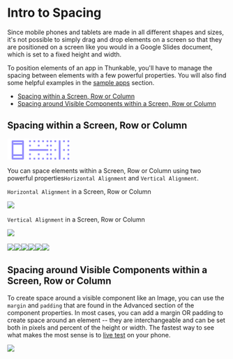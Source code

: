 # Intro to Spacing

Since mobile phones and tablets are made in all different shapes and sizes, it's not possible to simply drag and drop elements on a screen so that they are positioned on a screen like you would in a Google Slides document, which is set to a fixed height and width.

To position elements of an app in Thunkable, you'll have to manage the spacing between elements with a few powerful properties. You will also find some helpful examples in the [sample apps](https://docs.thunkable.com/sample-apps) section.

* [Spacing within a Screen, Row or Column](intro-to-spacing.md#spacing-within-a-screen-row-or-column)
* [Spacing around Visible Components within a Screen, Row or Column](intro-to-spacing.md#spacing-around-visible-components-within-a-screen-row-or-column)

## Spacing within a Screen, Row or Column

![](.gitbook/assets/iosviewiconscreen.png)![](.gitbook/assets/iosviewiconrow.png)![](.gitbook/assets/iosviewiconcloumn.png)

You can space elements within a Screen, Row or Column using two powerful properties`Horizontal Alignment` and `Vertical Alignment`.

`Horizontal Alignment` in a Screen, Row or Column

![](.gitbook/assets/spacing-fig-1.png)

`Vertical Alignment` in a Screen, Row or Column

![](.gitbook/assets/spacing-fig-2.png)

![](blob:https://legacy.gitbook.com/4099f622-4cd2-4244-bd4c-80afd170c746)![](blob:https://legacy.gitbook.com/ce335df9-b7c2-498c-87a3-b8f464d8622b)![](blob:https://legacy.gitbook.com/a7daacc3-e452-4a34-81eb-9c4b160f748c)![](blob:https://legacy.gitbook.com/742c8dc2-6d2a-4677-9eec-a7fa9334d410)![](blob:https://legacy.gitbook.com/c30087c7-706d-4cda-9aee-0678cca13230)![](blob:https://legacy.gitbook.com/2a94a8e6-5259-477c-8a76-8eff9f82378a)

## Spacing around Visible Components within a Screen, Row or Column

To create space around a visible component like an Image, you can use the `margin` and `padding` that are found in the Advanced section of the component properties. In most cases, you can add a margin OR padding to create space around an element -- they are interchangeable and can be set both in pixels and percent of the height or width. The fastest way to see what makes the most sense is to [live test](live-test.md) on your phone.

![](.gitbook/assets/spacing-fig-3.png)

